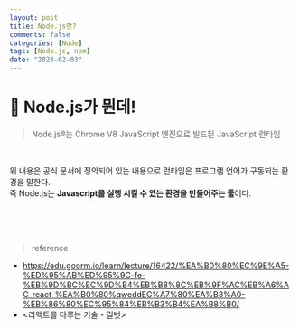 ```yaml
---
layout: post
title: Node.js란?
comments: false
categories: [Node]
tags: [Node.js, npm]
date: "2023-02-03"
---
```


# 📗 Node.js가 뭔데!
> Node.js®는 Chrome V8 JavaScript 엔진으로 빌드된 JavaScript 런타임


<br>

위 내용은 공식 문서에 정의되어 있는 내용으로 런타임은 프로그램 언어가 구동되는 환경을 말한다.   
즉 Node.js는 **Javascript를 실행 시킬 수 있는 환경을 만들어주는 툴**이다. 


<br><br><br>

> <subtitle>reference</subtitle>

-   <https://edu.goorm.io/learn/lecture/16422/%EA%B0%80%EC%9E%A5-%ED%95%AB%ED%95%9C-fe-%EB%9D%BC%EC%9D%B4%EB%B8%8C%EB%9F%AC%EB%A6%AC-react-%EA%B0%80%qweddEC%A7%80%EA%B3%A0-%EB%86%80%EC%95%84%EB%B3%B4%EA%B8%B0/>
-   <리액트를 다루는 기술 - 길벗>
